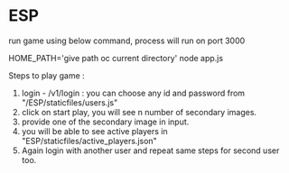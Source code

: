 # ESP
run game using below command, process will run on port 3000 



HOME_PATH='give path oc current directory' node app.js

Steps to play game : 
1. login - /v1/login : you can choose any id and password from "/ESP/staticfiles/users.js"
2. click on start play, you will see n number of secondary images.
3. provide one of the secondary image in input.
4. you will be able to see active players in "ESP/staticfiles/active_players.json"
5. Again login with another user and repeat same steps for second user too.
